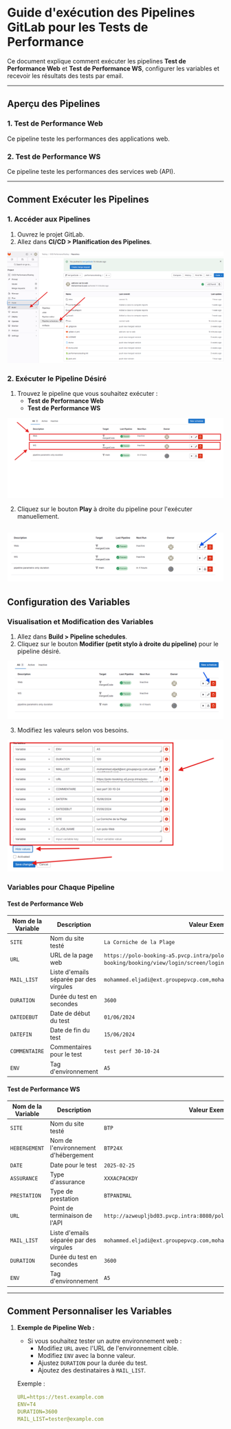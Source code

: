 # Guide d'exécution des Pipelines GitLab pour les Tests de Performance

Ce document explique comment exécuter les pipelines **Test de Performance Web** et **Test de Performance WS**, configurer les variables et recevoir les résultats des tests par email.

---

## Aperçu des Pipelines

### 1. **Test de Performance Web**
Ce pipeline teste les performances des applications web.

### 2. **Test de Performance WS**
Ce pipeline teste les performances des services web (API).

---

## Comment Exécuter les Pipelines

### 1. **Accéder aux Pipelines**
1. Ouvrez le projet GitLab.
2. Allez dans **CI/CD > Planification des Pipelines**.

![](images/gitlab1.png)


### 2. **Exécuter le Pipeline Désiré**
1. Trouvez le pipeline que vous souhaitez exécuter :
    - **Test de Performance Web**
    - **Test de Performance WS**

![](images/gitlab2.png)

2. Cliquez sur le bouton **Play** à droite du pipeline pour l'exécuter manuellement.

![](images/gitlab3.png)
---

## Configuration des Variables

### Visualisation et Modification des Variables
1. Allez dans **Build > Pipeline schedules**.
2. Cliquez sur le bouton **Modifier (petit stylo à droite du pipeline)** pour le pipeline désiré.

![](images/gitlab5.png)

3. Modifiez les valeurs selon vos besoins.

![](images/gitlab4.png)

### Variables pour Chaque Pipeline

#### **Test de Performance Web**

| Nom de la Variable  | Description                         | Valeur Exemple                                                                        |
|---------------------|-------------------------------------|---------------------------------------------------------------------------------------|
| `SITE`              | Nom du site testé                   | `La Corniche de la Plage`                                                             |
| `URL`               | URL de la page web                  | `https://polo-booking-a5.pvcp.intra/polo-booking/booking/view/login/screen/login.jsf` |
| `MAIL_LIST`         | Liste d'emails séparée par des virgules | `mohammed.eljadi@ext.groupepvcp.com,mohammed.babaoui@ext.groupepvcp.com`              |
| `DURATION`          | Durée du test en secondes           | `3600`                                                                                |
| `DATEDEBUT`         | Date de début du test               | `01/06/2024`                                                                          |
| `DATEFIN`           | Date de fin du test                 | `15/06/2024`                                                                          |
| `COMMENTAIRE`       | Commentaires pour le test           | `test perf 30-10-24`                                                                  |
| `ENV`               | Tag d'environnement                 | `A5`                                                                                  |

#### **Test de Performance WS**

| Nom de la Variable  | Description                         | Valeur Exemple                                                           |
|---------------------|-------------------------------------|--------------------------------------------------------------------------|
| `SITE`              | Nom du site testé                   | `BTP`                                                                    |
| `HEBERGEMENT`       | Nom de l'environnement d'hébergement | `BTP24X`                                                                 |
| `DATE`              | Date pour le test                    | `2025-02-25`                                                             |
| `ASSURANCE`         | Type d'assurance                    | `XXXACPACKDY`                                                            |
| `PRESTATION`        | Type de prestation                   | `BTPANIMAL`                                                              |
| `URL`               | Point de terminaison de l'API       | `http://azweupljbd03.pvcp.intra:8080/polo-ws/services/WsService?wsdl`    |
| `MAIL_LIST`         | Liste d'emails séparée par des virgules | `mohammed.eljadi@ext.groupepvcp.com,mohammed.babaoui@ext.groupepvcp.com` |
| `DURATION`          | Durée du test en secondes           | `3600`                                                                   |
| `ENV`               | Tag d'environnement                 | `A5`                                                                     |

---

## Comment Personnaliser les Variables
1. **Exemple de Pipeline Web :**
    - Si vous souhaitez tester un autre environnement web :
        - Modifiez `URL` avec l'URL de l'environnement cible.
        - Modifiez `ENV` avec la bonne valeur.
        - Ajustez `DURATION` pour la durée du test.
        - Ajoutez des destinataires à `MAIL_LIST`.

   Exemple :
   ```yaml
   URL=https://test.example.com
   ENV=T4
   DURATION=3600
   MAIL_LIST=tester@example.com
